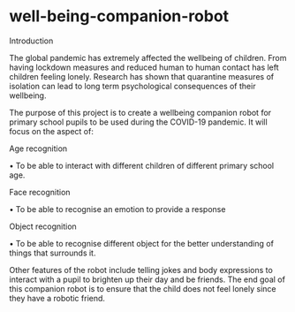 # well-being-companion-robot
Introduction

The global pandemic has extremely affected the wellbeing of children. From having lockdown measures and reduced human to human contact has left children feeling lonely. Research has shown that quarantine measures of isolation can lead to long term psychological consequences of their wellbeing. 

The purpose of this project is to create a wellbeing companion robot for primary school pupils to be used during the COVID-19 pandemic. It will focus on the aspect of:

Age recognition

<p> •	To be able to interact with different children of different primary school age.

Face recognition

•	To be able to recognise an emotion to provide a response

Object recognition 

•	To be able to recognise different object for the better understanding of things that surrounds it.

Other features of the robot include telling jokes and body expressions to interact with a pupil to brighten up their day and be friends. The end goal of this companion robot is to ensure that the child does not feel lonely since they have a robotic friend.
